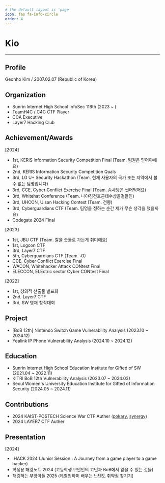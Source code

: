```yaml
---
# the default layout is 'page'
icon: fas fa-info-circle
order: 4
---
```


# Kio
---

## Profile
Geonho Kim / 2007.02.07 (Republic of Korea)


## Organization
- Sunrin Internet High School InfoSec 118th (2023 ~ )
- TeamH4C / C4C CTF Player
- CCA Executive
- Layer7 Hacking Club


## Achievement/Awards
[2024]
- 1st, KERIS Information Security Competition Final (Team. 팀원은 믿어야해요)
- 2nd, KERIS Information Security Competition Quals
- 3rd, LG U+ Security Hackathon (Team. 현재 사용자의 국가 또는 지역에서 볼 수 없는 팀명입니다)
- 3rd, CCE, Cyber Conflict Exercise Final (Team. 솜사탕은 씻어먹어요)
- 3rd, Whitehat Conference (Team. 나야김건호근데수상을곁들인)
- 3rd, UHCON, Ulsan Hacking Contest (Team. 건뽕)
- 3rd, Cyberguardians CTF (Team. 팀명을 정하는 순간 제가 무슨 생각을 했을까요)
- Codegate 2024 Final

[2023]
- 1st, JBU CTF (Team. 칼을 숫돌로 가는게 취미에요)
- 1st, Logcon CTF
- 3rd, Layer7 CTF
- 5th, Cyberguardians CTF (Team. :O)
- CCE, Cyber Conflict Exercise Final
- WACON, Whitehacker Attack CONtest Final
- ELECCON, ELEctric sector Cyber CONtest Final

[2022]
- 1st, 창의적 산출물 발표회
- 2nd, Layer7 CTF
- 3rd, SW 영재 창작대회

## Project
- [BoB 12th] Nintendo Switch Game Vulnerability Analysis (2023.10 ~ 2024.12)
- Yealink IP Phone Vulnerability Analysis (2024.10 ~ 2024.12)

## Education
- Sunrin Internet High School Education Institute for Gifted of SW (2021.04 ~ 2022.11)
- KITRI BoB 12th Vulnerability Analysis (2023.07 ~ 2024.03)
- Seoul Women's University Education Institute for Gifted of Information Security (2024.05 ~ 2024.11)

## Contributions
- 2024 KAIST-POSTECH Science War CTF Auther ([pokary](https://dreamhack.io/wargame/challenges/1519), [synergy](https://dreamhack.io/wargame/challenges/1518))
- 2024 LAYER7 CTF Auther

## Presentation

[2024]
- .HACK 2024 (Junior Session : A Journey from a game player to a game hacker)
- 학생용 해킹노트 2024 (고등학생 보안인의 고민과 BoB에서 얻을 수 있는 것들)
- 해킹하는 부엉이들 2025 (레벨업하며 배우는 닌텐도 취약점 찾기기)